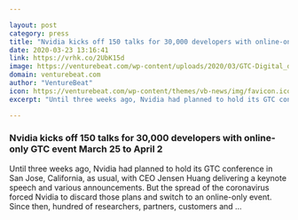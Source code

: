 ```yaml
---

layout: post
category: press
title: "Nvidia kicks off 150 talks for 30,000 developers with online-only GTC event March 25 to April 2"
date: 2020-03-23 13:16:41
link: https://vrhk.co/2UbK15d
image: https://venturebeat.com/wp-content/uploads/2020/03/GTC-Digital_demo_RTX-Rendering-Blender_2.jpg?w=1200&strip=all
domain: venturebeat.com
author: "VentureBeat"
icon: https://venturebeat.com/wp-content/themes/vb-news/img/favicon.ico
excerpt: "Until three weeks ago, Nvidia had planned to hold its GTC conference in San Jose, California, as usual, with CEO Jensen Huang delivering a keynote speech and various announcements. But the spread of the coronavirus forced Nvidia to discard those plans and switch to an online-only event. Since then, hundred of researchers, partners, customers and …"

---
```


### Nvidia kicks off 150 talks for 30,000 developers with online-only GTC event March 25 to April 2

Until three weeks ago, Nvidia had planned to hold its GTC conference in San Jose, California, as usual, with CEO Jensen Huang delivering a keynote speech and various announcements. But the spread of the coronavirus forced Nvidia to discard those plans and switch to an online-only event. Since then, hundred of researchers, partners, customers and …